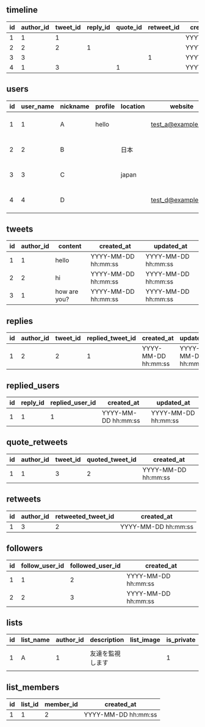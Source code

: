 ## timeline

|id|author_id|tweet_id|reply_id|quote_id|retweet_id|created_at|updated_at|
|---|---|---|---|---|---|---|---|
|1|1|1||||YYYY/MM/DD|YYYY/MM/DD|
|2|2|2|1|||YYYY/MM/DD|YYYY/MM/DD|
|3|3||||1|YYYY/MM/DD|YYYY/MM/DD|
|4|1|3||1||YYYY/MM/DD|YYYY/MM/DD|

## users

|id|user_name|nickname|profile|location|website|birthday|profile_image|header_image|created_at|updated_at|deleted_at|
|---|---|---|---|---|---|---|---|---|---|---|---|
|1|1|A|hello||test_a@example.com|YYYY/MM/DD|/hoge/foo/image.png||YYYY-MM-DD hh:mm:ss|YYYY-MM-DD hh:mm:ss|YYYY-MM-DD hh:mm:ss|
|2|2|B||日本||YYYY/MM/DD||/hoge/bar/image.png|YYYY-MM-DD hh:mm:ss|YYYY-MM-DD hh:mm:ss|YYYY-MM-DD hh:mm:ss|
|3|3|C||japan|||||YYYY-MM-DD hh:mm:ss|YYYY-MM-DD hh:mm:ss|YYYY-MM-DD hh:mm:ss|
|4|4|D|||test_d@example.com||||YYYY-MM-DD hh:mm:ss|YYYY-MM-DD hh:mm:ss|YYYY-MM-DD hh:mm:ss|

## tweets

|id|author_id|content|created_at|updated_at|
|---|---|---|---|---|
|1|1|hello|YYYY-MM-DD hh:mm:ss|YYYY-MM-DD hh:mm:ss|
|2|2|hi|YYYY-MM-DD hh:mm:ss|YYYY-MM-DD hh:mm:ss|
|3|1|how are you?|YYYY-MM-DD hh:mm:ss|YYYY-MM-DD hh:mm:ss|

## replies

|id|author_id|tweet_id|replied_tweet_id|created_at|updated_at|
|---|---|---|---|---|---|
|1|2|2|1|YYYY-MM-DD hh:mm:ss|YYYY-MM-DD hh:mm:ss|

## replied_users

|id|reply_id|replied_user_id|created_at|updated_at|
|---|---|---|---|---|
|1|1|1|YYYY-MM-DD hh:mm:ss|YYYY-MM-DD hh:mm:ss|

## quote_retweets

|id|author_id|tweet_id|quoted_tweet_id|created_at|
|---|---|---|---|---|
|1|1|3|2|YYYY-MM-DD hh:mm:ss|

## retweets

|id|author_id|retweeted_tweet_id|created_at|
|---|---|---|---|
|1|3|2|YYYY-MM-DD hh:mm:ss|

## followers

|id|follow_user_id|followed_user_id|created_at|
|---|---|---|---|
|1|1|2|YYYY-MM-DD hh:mm:ss|
|2|2|3|YYYY-MM-DD hh:mm:ss|

## lists

|id|list_name|author_id|description|list_image|is_private|created_at|updated_at|
|---|---|---|---|---|---|---|---|
|1|A|1|友達を監視します||1|YYYY-MM-DD hh:mm:ss|YYYY-MM-DD hh:mm:ss|

## list_members

|id|list_id|member_id|created_at|
|---|---|---|---|
|1|1|2|YYYY-MM-DD hh:mm:ss|

